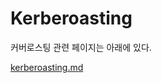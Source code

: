 # Kerberoasting

커버로스팅 관련 페이지는 아래에 있다.&#x20;

[kerberoasting.md](../../credential-access/kerberos/kerberoasting.md "mention")
